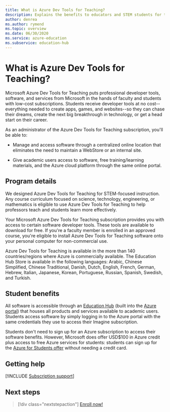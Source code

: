 ```yaml
---
title: What is Azure Dev Tools for Teaching?
description: Explains the benefits to educators and STEM students for the Azure Dev Tools for Teaching program.
author: denrea
ms.author: rymend
ms.topic: overview
ms.date: 06/30/2020
ms.service: azure-education
ms.subservice: education-hub
---
```


# What is Azure Dev Tools for Teaching?

Microsoft Azure Dev Tools for Teaching puts professional developer tools, software, and services
from Microsoft in the hands of faculty and students with low-cost subscriptions. Students
receive developer tools at no cost--everything needed to create apps, games, and websites--so 
they can chase their dreams, create the next big breakthrough in technology, or get a head 
start on their career.

As an administrator of the Azure Dev Tools for Teaching subscription, you'll be able to:

- Manage and access software through a centralized online location that eliminates the
need to maintain a WebStore or an internal site.

- Give academic users access to software, free training/learning materials, and the
Azure cloud platform through the same online portal.

## Program details

We designed Azure Dev Tools for Teaching for STEM-focused instruction. Any course curriculum 
focused on science, technology, engineering, or mathematics is eligible to
use Azure Dev Tools for Teaching to help professors teach and students learn more effectively. 

Your Microsoft Azure Dev Tools for Teaching subscription provides you with access to certain software 
developer tools. These tools are available to download for free. If you're a faculty member is enrolled 
in an approved course, you're eligible to install Azure Dev Tools for Teaching software onto your 
personal computer for non-commercial use.

Azure Dev Tools for Teaching is available in the more than 140 countries/regions where Azure is 
commercially available. The Education Hub Store is available in the following languages: Arabic, 
Chinese Simplified, Chinese Traditional, Danish, Dutch, English, French, German, Hebrew, Italian, 
Japanese, Korean, Portuguese, Russian, Spanish, Swedish, and Turkish.

## Student benefits

All software is accessible through an [Education Hub](https://azureforeducation.microsoft.com/devtools) 
(built into the [Azure portal](https://portal.azure.com/)) that houses all products and services available 
to academic users. Students access software by simply logging in to the Azure portal with the same 
credentials they use to access their Imagine subscription.

Students don't need to sign up for an Azure subscription to access their software benefits. However, 
Microsoft does offer USD$100 in Azure credit plus access to free Azure services for students: students 
can sign up for the [Azure for Students offer](azure-students-program.md) without needing a credit card.

## Getting help

[!INCLUDE [Subscription support](../../../includes/edu-dev-tools-program-support.md)]

## Next steps

> [!div class="nextstepaction"]
> [Enroll now!](enroll-renew-subscription.md)
